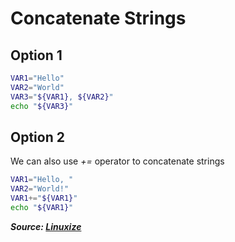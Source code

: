 # Concatenate Strings

## Option 1

```bash
VAR1="Hello"
VAR2="World"
VAR3="${VAR1}, ${VAR2}"
echo "${VAR3}"
```

## Option 2

We can also use *+=* operator to concatenate strings

```bash
VAR1="Hello, "
VAR2="World!"
VAR1+="${VAR1}"
echo "${VAR1}"
```

***Source: [Linuxize](https://linuxize.com/post/bash-concatenate-strings/)***
